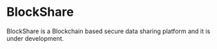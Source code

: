 # BlockShare

BlockShare is a Blockchain based secure data sharing platform and it is under development.

